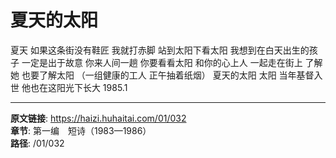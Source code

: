 # 夏天的太阳

夏天
如果这条街没有鞋匠
我就打赤脚
站到太阳下看太阳
我想到在白天出生的孩子
一定是出于故意
你来人间一趟
你要看看太阳
和你的心上人
一起走在街上
了解她
也要了解太阳
（一组健康的工人
正午抽着纸烟）
夏天的太阳
太阳
当年基督入世
他也在这阳光下长大
1985.1

---

**原文链接**: https://haizi.huhaitai.com/01/032  
**章节**: 第一编　短诗（1983—1986）  
**路径**: /01/032
